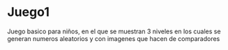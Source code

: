 # Juego1
Juego basico para niños, en el que  se muestran 3 niveles en los cuales se generan numeros aleatorios y con imagenes que hacen de comparadores
